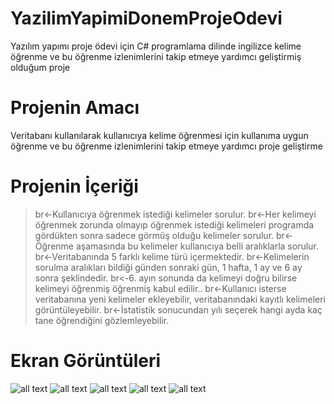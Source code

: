 # YazilimYapimiDonemProjeOdevi
Yazılım yapımı proje ödevi için C# programlama dilinde ingilizce kelime öğrenme ve bu öğrenme izlenimlerini takip etmeye yardımcı geliştirmiş olduğum proje

# Projenin Amacı
Veritabanı kullanılarak kullanıcıya kelime öğrenmesi için kullanıma uygun  öğrenme ve bu öğrenme izlenimlerini takip etmeye yardımcı proje geliştirme

# Projenin İçeriği
>br<-Kullanıcıya öğrenmek istediği kelimeler sorulur.
>br<-Her kelimeyi öğrenmek zorunda olmayıp öğrenmek istediği kelimeleri programda gördükten sonra sadece görmüş olduğu kelimeler sorulur.
>br<-Öğrenme aşamasında bu kelimeler kullanıcıya belli aralıklarla sorulur.
>br<-Veritabanında 5 farklı kelime türü içermektedir.
>br<-Kelimelerin sorulma aralıkları bildiği günden sonraki gün, 1 hafta, 1 ay ve 6 ay sonra şeklindedir. 
>br<-6. ayın sonunda da kelimeyi doğru bilirse kelimeyi öğrenmiş öğrenmiş kabul edilir.. 
>br<-Kullanıcı isterse veritabanına yeni kelimeler ekleyebilir, veritabanındaki kayıtlı kelimeleri görüntüleyebilir. 
>br<-İstatistik sonucundan yılı seçerek hangi ayda kaç tane öğrendiğini gözlemleyebilir.

# Ekran Görüntüleri
![all text](https://drive.google.com/open?id=1Wvk5fvJNZmnUeu5wvaNxzJPrMIeEzUNb)
![all text](https://drive.google.com/open?id=1xLoo5Hi47u7goURFplU9p9h2xciXjK_9)
![all text](https://drive.google.com/open?id=1nS9WsdpoBu6PJxaB8YYGM6BC1UfhR7n2)
![all text](https://drive.google.com/open?id=14Hv030KigWfXjwJ3-soLB2mqgEiZVe7c)
![all text](https://drive.google.com/open?id=1d8QXVNkmn2oSuXWAgAM9uQg8r0tBNEjP)
